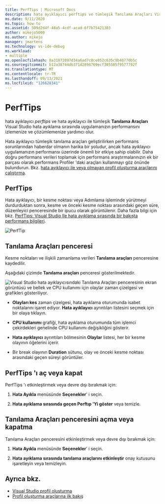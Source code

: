 ```yaml
---
title: PerfTips | Microsoft Docs
description: hata ayıklayıcı perftips ve tümleşik Tanılama Araçları Visual Studio kullanarak hata ayıklama sırasında uygulama performansınızı izleyip analiz etmeyi öğrenin.
ms.date: 9/11/2020
ms.topic: how-to
ms.assetid: 509d2d4f-48a5-4cdf-acad-6f7b75421303
author: mikejo5000
ms.author: mikejo
manager: jmartens
ms.technology: vs-ide-debug
ms.workload:
- multiple
ms.openlocfilehash: 8a31872097d34a6ad7c8ce052c635c9b48770b5c
ms.sourcegitcommit: b12a38744db371d2894769ecf305585f9577792f
ms.translationtype: MT
ms.contentlocale: tr-TR
ms.lasthandoff: 09/13/2021
ms.locfileid: "126628341"
---
```

# <a name="perftips"></a>PerfTips

hata ayıklayıcı *perftips* ve hata ayıklayıcı ile tümleşik **Tanılama Araçları** Visual Studio hata ayıklama sırasında uygulamanızın performansını izlemenize ve çözümlemenize yardımcı olur.

Hata ayıklayıcı tümleşik tanılama araçları geliştirilirken performans sorunlarından haberdar olmanın harika bir yoludur, ancak hata ayıklayıcı uygulamanızın performansı üzerinde önemli bir etkiye sahip olabilir. Daha doğru performans verileri toplamak için performans araştırmalarınızın ek bir parçası olarak performans Profiler 'daki araçları kullanmayı göz önünde bulundurun. Bkz. [hata ayıklayıcı ile veya olmayan profil oluşturma araçlarını çalıştırma](../profiling/running-profiling-tools-with-or-without-the-debugger.md).

## <a name="perftips"></a>PerfTips

Hata ayıklayıcı, bir kesme noktası veya Adımlama işleminde yürütmeyi durdurduktan sonra, kesme ve önceki kesme noktası arasındaki geçen süre, düzenleyici penceresinde bir ipucu olarak görüntülenir. Daha fazla bilgi için bkz. [PerfTips: Visual Studio Ile hata ayıklama sırasında bir bakışta performans bilgileri](https://devblogs.microsoft.com/devops/perftips-performance-information-at-a-glance-while-debugging-with-visual-studio/).

![PerfTip](../profiling/media/dbgdiag_perf_perftip.png "DBGDIAG_PERF_PerfTip")

## <a name="diagnostics-tools-window"></a>Tanılama Araçları penceresi

Kesme noktaları ve ilişkili zamanlama verileri **Tanılama araçları** penceresine kaydedilir.

Aşağıdaki çizimde **Tanılama araçları** penceresi gösterilmektedir.

![Visual Studio hata ayıklayıcısındaki Tanılama Araçları penceresinin ekran görüntüsü ve bellek ve CPU kullanımı için olaylar zaman çizelgesi ve grafikleri gösteriliyor.](../profiling/media/diagnostictools-update1.png)

- **Olayları kes** zaman çizelgesi, hata ayıklama oturumunda isabet noktalarını işaret ediyor. **Hata ayıklayıcı** ayrıntıları listesini seçmek için bir olaya tıklayın.

- **CPU kullanımı** grafiği, hata ayıklama oturumunda tüm işlemci çekirdekleri genelinde CPU kullanımı değişikliğini gösterir.

- **Hata ayıklayıcı** ayrıntıları bölmesinin **Olaylar** listesi, her bir kesme olayının öğelerini içerir.

- Bir break olayının **Duration** sütunu, olay ve önceki kesme noktası arasındaki geçen süreyi görüntüler.

## <a name="turn-perftips-on-or-off"></a>PerfTips 'ı aç veya kapat

PerfTips 'ı etkinleştirmek veya devre dışı bırakmak için:

1. **Hata Ayıkla** menüsünde **Seçenekler**' i seçin.

2. **Hata ayıklama sırasında geçen Perftıp 'Yi göster** veya temizle.

## <a name="turn-the-diagnostic-tools-window-on-or-off"></a>Tanılama Araçları penceresini açma veya kapatma

Tanılama Araçları penceresini etkinleştirmek veya devre dışı bırakmak için:

1. **Hata Ayıkla** menüsünde **Seçenekler**' i seçin.

2. **Hata ayıklama sırasında tanılama araçlarını etkinleştir** onay kutusunu işaretleyin veya temizleyin.

## <a name="see-also"></a>Ayrıca bkz.

- [Visual Studio profil oluşturma](../profiling/index.yml)
- [Profil oluşturma araçlarına ilk bakış](../profiling/profiling-feature-tour.md)
